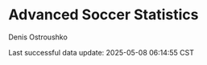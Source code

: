 # Advanced Soccer Statistics
Denis Ostroushko

<!-- gfm -->

Last successful data update: 2025-05-08 06:14:55 CST
